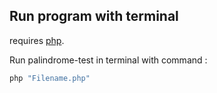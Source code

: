 ## Run program with terminal

requires [php](https://www.php.net/).

Run palindrome-test in terminal with command :

```sh
php "Filename.php"
```